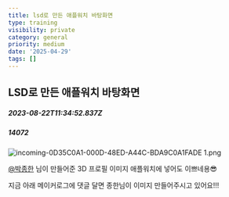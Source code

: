 ```yaml
---
title: lsd로 만든 애플워치 바탕화면
type: training
visibility: private
category: general
priority: medium
date: '2025-04-29'
tags: []
---
```

## LSD로 만든 애플워치 바탕화면
##### 2023-08-22T11:34:52.837Z
##### 14072

<img src="https://media.disquiet.io/images/makerlog/294cf7f7bb194f21e98fb77d6f74b442d4b19881f92765b30664ec90ea940827" alt="incoming-0D35C0A1-000D-48ED-A44C-BDA9C0A1FADE 1.png" title="incoming-0D35C0A1-000D-48ED-A44C-BDA9C0A1FADE 1.png"><p class="leading-6 my-2 dark:text-[#eaeaec]"><a data-type="mention" target="_blank" rel="noopener noreferrer nofollow" class="text-blue-500 hover:text-blue-300 transition-colors cursor-pointer no-underline" data-id="11513" data-username="han0park" href="/@han0park" data-display_name="박종한">@박종한</a> 님이 만들어준 3D 프로필 이미지 애플워치에 넣어도 이쁘네용😎</p><p class="leading-6 my-2 dark:text-[#eaeaec]"></p><p class="leading-6 my-2 dark:text-[#eaeaec]">지금 아래 메이커로그에 댓글 달면 종한님이 이미지 만들어주시고 있어요!!!</p><div class="bookmark" data="{&quot;metadata&quot;:{&quot;title&quot;:&quot;무료로 3D 프로필 이미지를 만들어 드립니다! | Disquiet*&quot;,&quot;description&quot;:&quot;안녕하세요, 그리다의 COO 박종한입니다. LSD Pro를 런칭하면서 댓글로 내용을 적어주시면 무료로 3D 프로필 이미지를 만들어 이메일로 보내드리는 이벤트를 이번 주 동안 진행합니다 아래 예시를 참고하여 댓글로 이메일 주소, 템플릿 번호, 영문 텍스트(3-5자)를 적...&quot;,&quot;language&quot;:&quot;en&quot;,&quot;type&quot;:&quot;website&quot;,&quot;url&quot;:&quot;https://disquiet.io/@han0park/makerlog/%EB%AC%B4%EB%A3%8C%EB%A1%9C-3-d-%ED%94%84%EB%A1%9C%ED%95%84-%EC%9D%B4%EB%AF%B8%EC%A7%80%EB%A5%BC-%EB%A7%8C%EB%93%A4%EC%96%B4-%EB%93%9C%EB%A6%BD%EB%8B%88%EB%8B%A4&quot;,&quot;provider&quot;:&quot;dis&quot;,&quot;image&quot;:&quot;https://assets.disquiet.io/images/makerlog/367853344b25d8c553cf5540a4d5e5d9516676f3f5663378d2d1f6aa41545066?f=jpeg&quot;,&quot;icon&quot;:&quot;https://dis.qa/favicons/apple-icon-152.png&quot;}}"></div>
